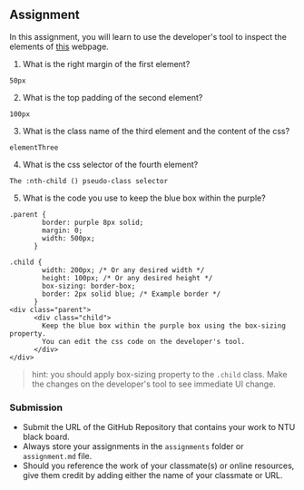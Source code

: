 ## Assignment

In this assignment, you will learn to use the developer's tool to inspect the elements of [this](https://nznznh.csb.app/) webpage.

1. What is the right margin of the first element? 
```
50px
```

2. What is the top padding of the second element?
```
100px
```

3. What is the class name of the third element and the content of the css?
```
elementThree
```

4. What is the css selector of the fourth element?
```
The :nth-child () pseudo-class selector
```

5. What is the code you use to keep the blue box within the purple?
```
.parent {
        border: purple 8px solid;
        margin: 0;
        width: 500px;
      }

.child {
        width: 200px; /* Or any desired width */
        height: 100px; /* Or any desired height */
        box-sizing: border-box;
        border: 2px solid blue; /* Example border */
      }
<div class="parent">
      <div class="child">
        Keep the blue box within the purple box using the box-sizing property.
        You can edit the css code on the developer's tool.
      </div>
</div>
```

> hint: you should apply box-sizing property to the `.child` class. Make the changes on the developer's tool to see immediate UI change.



### Submission 

- Submit the URL of the GitHub Repository that contains your work to NTU black board.
- Always store your assignments in the `assignments` folder or `assignment.md` file.
- Should you reference the work of your classmate(s) or online resources, give them credit by adding either the name of your classmate or URL. 
